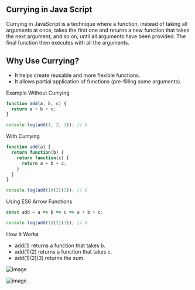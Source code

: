 ## Currying in Java Script

Currying in JavaScript is a technique where a function, instead of taking all arguments at once, takes the first one and returns a new function that takes the next argument, and so on, until all arguments have been provided. 
The final function then executes with all the arguments.

## Why Use Currying?
- It helps create reusable and more flexible functions.
- It allows partial application of functions (pre-filling some arguments).

Example
Without Currying

```js
function add(a, b, c) {
  return a + b + c;
}

console.log(add(1, 2, 3)); // 6
```

With Currying
```js
function add(a) {
  return function(b) {
    return function(c) {
      return a + b + c;
    }
  }
}

console.log(add(1)(2)(3)); // 6
```


Using ES6 Arrow Functions
```js
const add = a => b => c => a + b + c;

console.log(add(1)(2)(3)); // 6
```
How It Works
- add(1) returns a function that takes b.
- add(1)(2) returns a function that takes c.
- add(1)(2)(3) returns the sum.



![image](https://github.com/user-attachments/assets/231354a0-5356-455b-bff3-5aa810bf5423)

![image](https://github.com/user-attachments/assets/830756fa-b84e-456a-9fa1-cb07e072c0d1)

